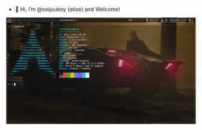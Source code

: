 - 👋 Hi, I’m @seijuuboy (*alias*) and Welcome!

![1](screenshots/neofetch_s.png)

<!---
seijuuboy/seijuuboy is a ✨ special ✨ repository because its `README.md` (this file) appears on your GitHub profile.
You can click the Preview link to take a look at your changes.
--->
